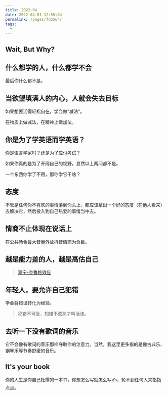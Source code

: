 ```yaml
---
title: 2022-04
date: 2022-04-01 12:55:34
permalink: /pages/fd3564/
tags:
  - 
---
```

## Wait, But Why?

## 什么都学的人，什么都学不会

最后你什么都不是。

## 当欲望填满人的内心，人就会失去目标

如果想要活得轻松自在，学会做“减法”。

在物质上做减法，在精神上做加法。

## 你是为了学英语而学英语？

你是语言学家吗？还是为了应付考试？

如果你真的是为了开阔自己的视野，显然以上两问都不是。

一个东西你学了不用，那你学它干啥？

## 态度

不管是任何你不喜欢的事情落到你头上，都应该拿出一个好的态度（在他人看来）去解决它，然后投入到自己热爱的事情当中去。

## 情商不止体现在说话上

在公共场合最大音量外放抖音情商为负数。

## 越是能力差的人，越是高估自己

> [邓宁-克鲁格效应](https://zh.wikipedia.org/wiki/%E9%84%A7%E5%AF%A7-%E5%85%8B%E9%AD%AF%E6%A0%BC%E6%95%88%E6%87%89)

## 年轻人，要允许自己犯错

学会将错误转化为经验。

> 犯错不可耻，知错不改那才叫活该。

## 去听一下没有歌词的音乐

它不会像有歌词的音乐那样夺取你的注意力。当然，我这里更多指的是像古典乐、钢琴乐等节奏舒缓的音乐。

## It's your book

你的人生是你自己杜撰的一本书，你想怎么写就怎么写✍，轮不到任何人来指指点点。